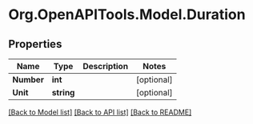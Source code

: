 # Org.OpenAPITools.Model.Duration

## Properties

Name | Type | Description | Notes
------------ | ------------- | ------------- | -------------
**Number** | **int** |  | [optional] 
**Unit** | **string** |  | [optional] 

[[Back to Model list]](../README.md#documentation-for-models) [[Back to API list]](../README.md#documentation-for-api-endpoints) [[Back to README]](../README.md)

